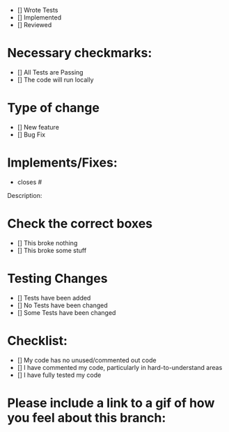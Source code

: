 - [] Wrote Tests
- [] Implemented
- [] Reviewed

# Necessary checkmarks:
- [] All Tests are Passing
- [] The code will run locally

# Type of change
- [] New feature
- [] Bug Fix

# Implements/Fixes:
* closes #

Description:

# Check the correct boxes
- [] This broke nothing
- [] This broke some stuff

# Testing Changes
- [] Tests have been added
- [] No Tests have been changed
- [] Some Tests have been changed

# Checklist:
- [] My code has no unused/commented out code
- [] I have commented my code, particularly in hard-to-understand areas
- [] I have fully tested my code

# Please include a link to a gif of how you feel about this branch:

